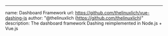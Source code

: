 ---
name: Dashboard Framework
url: https://github.com/thelinuxlich/vue-dashing-js
author: "@thelinuxlich (https://github.com/thelinuxlich)"
description: The dashboard framework Dashing reimplemented in Node.js + Vue.js
